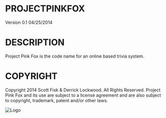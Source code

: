 PROJECTPINKFOX
==============
Version 0.1 04/25/2014

DESCRIPTION 
===================================================================
Project Pink Fox is the code name for an online based trivia system.

COPYRIGHT
===================================================================
Copyright 2014 Scott Fisk & Derrick Lockwood. All Rights Reserved.
Project Pink Fox and its use are subject to a license agreement and
are also subject to copyright, trademark, patent and/or other laws.

![Logo](http://scottfisk.org/code/pinkfox.png "Logo")

